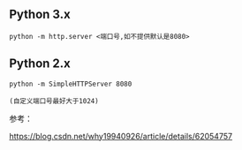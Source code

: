 ## Python 3.x

    python -m http.server <端口号,如不提供默认是8080>
  
## Python 2.x

    python -m SimpleHTTPServer 8080
  
    (自定义端口号最好大于1024)
  
  
  参考：
  
  https://blog.csdn.net/why19940926/article/details/62054757
  
